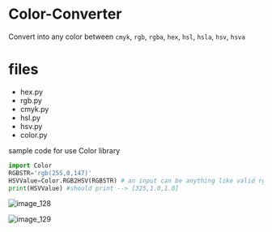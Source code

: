 # Color-Converter
Convert into any color between `cmyk`, `rgb`, `rgba`, `hex`, `hsl`, `hsla`, `hsv`, `hsva`

# files
- hex.py
- rgb.py
- cmyk.py
- hsl.py
- hsv.py
- color.py


sample code for use Color library 
```python
import Color
RGBSTR='rgb(255,0,147)'
HSVValue=Color.RGB2HSV(RGBSTR) # an input can be anything like valid rgb string,list,dict,tuple
print(HSVValue) #should print --> [325,1.0,1.0]
```
![image_128](https://user-images.githubusercontent.com/93695068/140856006-8e7ebb6e-da8f-40c2-8985-adcab83e80e4.png)

![image_129](https://user-images.githubusercontent.com/93695068/140856323-ce627229-6a4b-4d37-bacb-6c990c9462e9.png)
